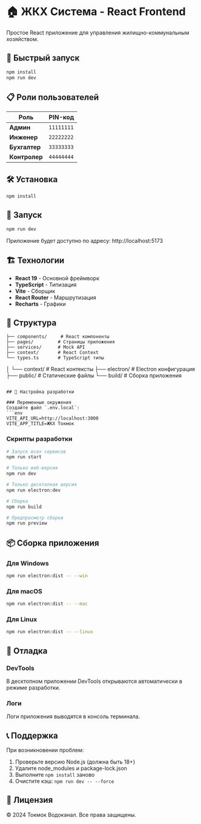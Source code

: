 # 🏠 ЖКХ Система - React Frontend

Простое React приложение для управления жилищно-коммунальным хозяйством.

## 🚀 Быстрый запуск

```bash
npm install
npm run dev
```

## 📋 Роли пользователей

| Роль | PIN-код |
|------|---------|
| **Админ** | `11111111` |
| **Инженер** | `22222222` |
| **Бухгалтер** | `33333333` |
| **Контролер** | `44444444` |

## 🛠️ Установка

```bash
npm install
```

## 🚀 Запуск

```bash
npm run dev
```

Приложение будет доступно по адресу: http://localhost:5173

## 🏗️ Технологии

- **React 19** - Основной фреймворк
- **TypeScript** - Типизация
- **Vite** - Сборщик
- **React Router** - Маршрутизация
- **Recharts** - Графики

## 📁 Структура

```
├── components/     # React компоненты
├── pages/         # Страницы приложения
├── services/      # Mock API
├── context/       # React Context
└── types.ts       # TypeScript типы
```
│   └── context/       # React контексты
├── electron/          # Electron конфигурация
├── public/           # Статические файлы
└── build/           # Сборка приложения
```

## 🔧 Настройка разработки

### Переменные окружения
Создайте файл `.env.local`:
```env
VITE_API_URL=http://localhost:3000
VITE_APP_TITLE=ЖКХ Токмок
```

### Скрипты разработки
```bash
# Запуск всех сервисов
npm run start

# Только веб-версия
npm run dev

# Только десктопная версия
npm run electron:dev

# Сборка
npm run build

# Предпросмотр сборки
npm run preview
```

## 📦 Сборка приложения

### Для Windows
```bash
npm run electron:dist -- --win
```

### Для macOS
```bash
npm run electron:dist -- --mac
```

### Для Linux
```bash
npm run electron:dist -- --linux
```

## 🐛 Отладка

### DevTools
В десктопном приложении DevTools открываются автоматически в режиме разработки.

### Логи
Логи приложения выводятся в консоль терминала.

## 📞 Поддержка

При возникновении проблем:
1. Проверьте версию Node.js (должна быть 18+)
2. Удалите node_modules и package-lock.json
3. Выполните `npm install` заново
4. Очистите кэш: `npm run dev -- --force`

## 📄 Лицензия

© 2024 Токмок Водоканал. Все права защищены.

